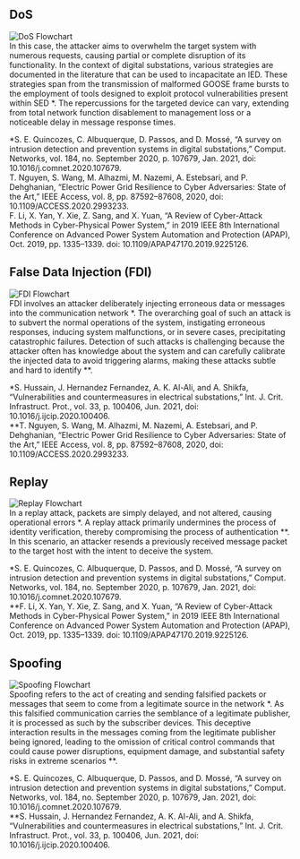 ## DoS
![DoS Flowchart](https://github.com/omar-roa/GOOSEAttackerTool/blob/main/Goose%20Attacker%20Tool/Flowcharts/DoS%20-%20EN.png)<br>
In this case, the attacker aims to overwhelm the target system with numerous requests, causing partial or complete disruption of its functionality. In the context of digital substations, various strategies are documented in the literature that can be used to incapacitate an IED. These strategies span from the transmission of malformed GOOSE frame bursts to the employment of tools designed to exploit protocol vulnerabilities present within SED *. The repercussions for the targeted device can vary, extending from total network function disablement to management loss or a noticeable delay in message response times.


*S. E. Quincozes, C. Albuquerque, D. Passos, and D. Mossé, “A survey on intrusion detection and prevention systems in digital substations,” Comput. Networks, vol. 184, no. September 2020, p. 107679, Jan. 2021, doi: 10.1016/j.comnet.2020.107679.
<br>T. Nguyen, S. Wang, M. Alhazmi, M. Nazemi, A. Estebsari, and P. Dehghanian, “Electric Power Grid Resilience to Cyber Adversaries: State of the Art,” IEEE Access, vol. 8, pp. 87592–87608, 2020, doi: 10.1109/ACCESS.2020.2993233.
<br>F. Li, X. Yan, Y. Xie, Z. Sang, and X. Yuan, “A Review of Cyber-Attack Methods in Cyber-Physical Power System,” in 2019 IEEE 8th International Conference on Advanced Power System Automation and Protection (APAP), Oct. 2019, pp. 1335–1339. doi: 10.1109/APAP47170.2019.9225126.

## False Data Injection (FDI)
![FDI Flowchart](https://github.com/omar-roa/GOOSEAttackerTool/blob/main/Goose%20Attacker%20Tool/Flowcharts/FDI%20-%20EN.png)<br>
FDI involves an attacker deliberately injecting erroneous data or messages into the communication network *. The overarching goal of such an attack is to subvert the normal operations of the system, instigating erroneous responses, inducing system malfunctions, or in severe cases, precipitating catastrophic failures. Detection of such attacks is challenging because the attacker often has knowledge about the system and can carefully calibrate the injected data to avoid triggering alarms, making these attacks subtle and hard to identify **.

*S. Hussain, J. Hernandez Fernandez, A. K. Al-Ali, and A. Shikfa, “Vulnerabilities and countermeasures in electrical substations,” Int. J. Crit. Infrastruct. Prot., vol. 33, p. 100406, Jun. 2021, doi: 10.1016/j.ijcip.2020.100406.
<br>**T. Nguyen, S. Wang, M. Alhazmi, M. Nazemi, A. Estebsari, and P. Dehghanian, “Electric Power Grid Resilience to Cyber Adversaries: State of the Art,” IEEE Access, vol. 8, pp. 87592–87608, 2020, doi: 10.1109/ACCESS.2020.2993233.

## Replay
![Replay Flowchart](https://github.com/omar-roa/GOOSEAttackerTool/blob/main/Goose%20Attacker%20Tool/Flowcharts/Replay%20-%20EN.png)<br>
In a replay attack, packets are simply delayed, and not altered, causing operational errors *. A replay attack primarily undermines the process of identity verification, thereby compromising the process of authentication **. In this scenario, an attacker resends a previously received message packet to the target host with the intent to deceive the system.

*S. E. Quincozes, C. Albuquerque, D. Passos, and D. Mossé, “A survey on intrusion detection and prevention systems in digital substations,” Comput. Networks, vol. 184, no. September 2020, p. 107679, Jan. 2021, doi: 10.1016/j.comnet.2020.107679.
<br>**F. Li, X. Yan, Y. Xie, Z. Sang, and X. Yuan, “A Review of Cyber-Attack Methods in Cyber-Physical Power System,” in 2019 IEEE 8th International Conference on Advanced Power System Automation and Protection (APAP), Oct. 2019, pp. 1335–1339. doi: 10.1109/APAP47170.2019.9225126.

## Spoofing
![Spoofing Flowchart](https://github.com/omar-roa/GOOSEAttackerTool/blob/main/Goose%20Attacker%20Tool/Flowcharts/Spoofing%20-%20EN.png)<br>
Spoofing refers to the act of creating and sending falsified packets or messages that seem to come from a legitimate source in the network *. As this falsified communication carries the semblance of a legitimate publisher, it is processed as such by the subscriber devices. This deceptive interaction results in the messages coming from the legitimate publisher being ignored, leading to the omission of critical control commands that could cause power disruptions, equipment damage, and substantial safety risks in extreme scenarios **.

*S. E. Quincozes, C. Albuquerque, D. Passos, and D. Mossé, “A survey on intrusion detection and prevention systems in digital substations,” Comput. Networks, vol. 184, no. September 2020, p. 107679, Jan. 2021, doi: 10.1016/j.comnet.2020.107679.
<br>**S. Hussain, J. Hernandez Fernandez, A. K. Al-Ali, and A. Shikfa, “Vulnerabilities and countermeasures in electrical substations,” Int. J. Crit. Infrastruct. Prot., vol. 33, p. 100406, Jun. 2021, doi: 10.1016/j.ijcip.2020.100406.
